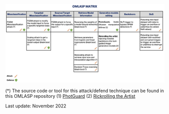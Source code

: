 
![alt text](https://github.com/Telefonica/OMLASP/blob/master/OMLASP_Matrix.jpg?raw=true)

(*) The source code or tool for this attack/defend technique can be found in this OMLASP repository
(1) [PhotGuard](http://gradientscience.org/photoguard/)
(2) [Rickrolling the Artist](https://github.com/LukasStruppek/Rickrolling-the-Artist)

Last update: November 2022